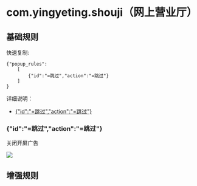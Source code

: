 # com.yingyeting.shouji（网上营业厅）

## 基础规则

快速复制:
```
{"popup_rules":
    [
        {"id":"=跳过","action":"=跳过"}
    ]
}
```
详细说明：
- [{"id":"=跳过","action":"=跳过"}](#id跳过action跳过)

### {"id":"=跳过","action":"=跳过"}
关闭开屏广告

![](./assets/开屏广告.jpg)


## 增强规则
